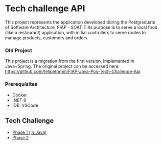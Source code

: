 # Tech challenge API
This project represents the application developed during the Postgraduate of Software Architecture, FIAP - SOAT 7.
Its purpose is to serve a local food (like a restaurant) application, with initial controllers to serve routes to manage products, customers and orders.

### Old Project
This project is a migration from the first version, implemented in Java+Spring. The original project can be accessed here: https://github.com/felipetomm/FIAP-Java-Pos-Tech-Challenge-Api

### Prerequisites
- Docker
- .NET 8
- IDE: VSCode

## Tech Challenge
- [Phase 1 (in Java)](https://github.com/felipetomm/FIAP-Java-Pos-Tech-Challenge-Api)
- [Phase 2](https://github.com/felipetomm/FIAP-SOAT-7/wiki/Fase-2)